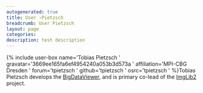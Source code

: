 ```yaml
---
autogenerated: true
title: User ›Pietzsch
breadcrumb: User Pietzsch
layout: page
categories: 
description: test description
---
```


{% include user-box name='Tobias Pietzsch ' gravatar='3669ee165fa6ef4954240a053b3d573a ' affiliation='MPI-CBG Dresden ' forum='tpietzsch ' github='tpietzsch ' osrc='tpietzsch ' %}Tobias Pietzsch develops the [BigDataViewer](BigDataViewer ), and is primary co-lead of the [ImgLib2](ImgLib2 ) project.
